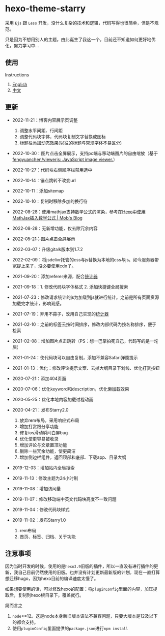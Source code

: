 # hexo-theme-starry

采用 `Ejs` 跟 `Less` 开发，没什么复杂的技术和逻辑，代码写得也很简单，但是不规范。

只是因为不想用别人的主题，由此诞生了我这一个。目前还不知道如何更好地优化，努力学习中...


## 使用

Instructions

1. [English](https://github.com/meethigher/hexo-theme-starry/blob/master/README.en.md)
2. [中文](https://github.com/meethigher/hexo-theme-starry/blob/master/README.zn.md)

## 更新

* 2022-11-21：博客内容展示页调整
  1. 调整水平间距、行间距
  2. 调整代码块字体，代码块复制文字替换成图标
  3. 标题栏添加动态效果(以往的标题与常规字体不易区分)

* 2022-10-30：图片点击全屏展示，支持pc端与移动端图片的自由缩放（基于[fengyuanchen/viewerjs: JavaScript image viewer.](https://github.com/fengyuanchen/viewerjs)）

* 2022-10-27：代码块右侧顺序栏禁用选中

* 2022-10-14：锚点跳转不改变url

* 2022-10-11：添加sitemap

* 2022-10-10：复制时移除多加的换行符

* 2022-08-28：使用mathjax支持数学公式的渲染，参考[在Hexo中使用MathJax插入数学公式 | Mob's Blog](http://blog.mobing.net/content/hexo/hexo-mathjax.html)

* 2022-08-28：无新增功能，仅去除冗余内容

* ~~2022-05-21：图片点击全屏展示~~

* 2022-03-07：升级gitalk版本到1.7.2

* 2022-02-09：将jsdelivr托管的css与js替换为本地的css与js。如今服务器带宽提上来了，没必要使用cdn了。

* 2021-09-20：添加referer来源，配合[统计器](https://github.com/meethigher/count-for-page)

* 2021-09-18：1. 修改代码块字体格式 2. 添加快捷键全局搜索

* 2021-07-23：修改请求统计的js为加载到js就进行统计。之前是所有页面资源加载完才统计，影响观感。

* 2021-07-19：弃用不蒜子，改用自己实现的[统计器](https://github.com/meethigher/count-for-page)

* 2021-02-10：之前的标签云按时间排序，修改内部代码为按名称排序，便于检索

* 2021-02-08：增加图片点击跳转（PS：想一巴掌拍死自己，代码写的是一坨屎）

* 2021-01-24：使代码块可以自由复制，添加不兼容Safari弹窗提示

* 2021-01-13：优化：修改评论提示文案、去掉大纲目录下划线、优化打赏按钮

* 2020-07-21：添加404页面

* 2020-07-06：优化keyword和description，优化懒加载效果

* 2020-05-25：优化本地内容加载过程动画

* 2020-04-21：发布Starry2.0
  1. 放弃rem布局，采用响应式布局
  2. 增加打赏跟分享功能
  3. 修复ios滑动瞬间白屏bug
  4. 优化使更容易被收录
  5. 增加评论与文章置顶功能
  6. 删除一些冗余功能，使更简洁
  7. 增加侧边栏组件，返回顶部和底部、下载app、目录大纲

* 2019-12-03：增加站内全局搜索
* 2019-11-13：修改主题为24小时制

* 2019-11-08：增加访问量
* 2019-11-07：修改移动端中英文代码块高度不一致问题

* 2019-11-04：修改代码块样式

* 2019-11-02：发布Starry1.0
  1. rem布局
  2. 首页、标签、归档、关于功能

## 注意事项

因为当时开发的时候，使用的是`hexo3.9`旧版的插件，所以一直没有进行插件的更新，我自己目前仍然使用的旧版。也并没有计划更新最新版的计划，现在一直打算想迁移hugo，因为hexo目前的编译速度太慢了。

如果想要使用的话，可以修改hexo的配置：将`pluginConfig`里面的内容，加压提取后，复制到hexo根目录下，覆盖就行。

简而言之

1. `node`<=12。这是node本身新旧版本语法不兼容问题，只要大版本是12及以下的都会支持。
2. 使用`pluginConfig`里面提供的`package.json`进行`npm install`
